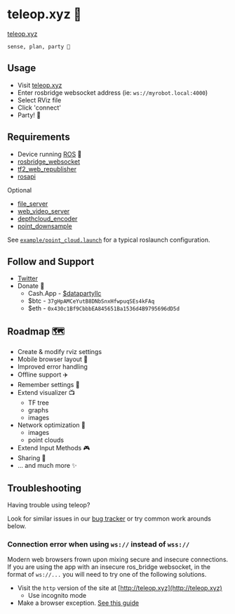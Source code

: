 # teleop.xyz 🤖

[teleop.xyz](https://teleop.xyz)

`sense, plan, party 🤘` 


## Usage

 * Visit [teleop.xyz](https://teleop.xyz)
 * Enter rosbridge websocket address (ie: `ws://myrobot.local:4000`)
 * Select RViz file
 * Click 'connect'
 * Party! 🎉

## Requirements 

 * Device running [ROS](https://www.ros.org/) 🤖
 * [rosbridge_websocket](http://wiki.ros.org/rosbridge_suite)
 * [tf2_web_republisher](https://github.com/RobotWebTools/tf2_web_republisher)
 * [rosapi](https://github.com/RobotWebTools/rosbridge_suite)

 Optional
 * [file_server](https://github.com/gramaziokohler/ros_file_server)
 * [web_video_server](http://wiki.ros.org/web_video_server)
 * [depthcloud_encoder](http://wiki.ros.org/depthcloud_encoder)
 * [point_downsample](https://github.com/sevenbitbyte/waas/tree/develop/point_downsample)

See [`example/point_cloud.launch`](example/point_cloud.launch) for a typical roslaunch configuration.

## Follow and Support

 * [Twitter](https://twitter.com/datapartyjs)
 * Donate 🤲
   * Cash.App - [$datapartyllc](https://cash.app/DatapartyLLC)
   * $btc - `37gHpAMCeYutB8DNbSnxHfwpuqSEs4kFAq`
   * $eth - `0x430c1Bf9CbbbEA845651Ba1536d4B9795696dD5d`

## Roadmap 🗺️

 * Create & modify rviz settings
 * Mobile browser layout 📱
 * Improved error handling
 * Offline support ✈️
 * Remember settings 💾
 * Extend visualizer 📺
   * TF tree
   * graphs
   * images
 * Network optimization 📡
   * images
   * point clouds
 * Extend Input Methods 🎮
 * Sharing 📨
 * ... and much more ✨ 


## Troubleshooting

Having trouble using teleop?

Look for similar issues in our [bug tracker](https://github.com/datapartyjs/teleop-xyz/issues) or try common work arounds below.

### Connection error when using `ws://` instead of `wss://`

Modern web browsers frown upon mixing secure and insecure connections. If you are using the app with an insecure ros_bridge websocket, in the format of `ws://...` you will need to try one of the following solutions.


 * Visit the `http` version of the site at [http://teleop.xyz](http://teleop.xyz)
   * Use incognito mode
 * Make a browser exception. [See this guide](https://www.damirscorner.com/blog/posts/20210528-AllowingInsecureWebsocketConnections.html)
